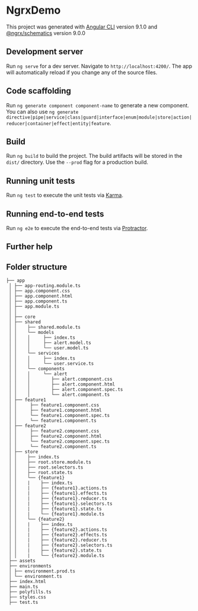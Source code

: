 # NgrxDemo

This project was generated with [Angular CLI](https://github.com/angular/angular-cli) version 9.1.0 and [@ngrx/schematics](https://ngrx.io/guide/schematics) version 9.0.0 

## Development server

Run `ng serve` for a dev server. Navigate to `http://localhost:4200/`. The app will automatically reload if you change any of the source files.

## Code scaffolding

Run `ng generate component component-name` to generate a new component. You can also use `ng generate directive|pipe|service|class|guard|interface|enum|module|store|action|reducer|container|effect|entity|feature`.

## Build

Run `ng build` to build the project. The build artifacts will be stored in the `dist/` directory. Use the `--prod` flag for a production build.

## Running unit tests

Run `ng test` to execute the unit tests via [Karma](https://karma-runner.github.io).

## Running end-to-end tests

Run `ng e2e` to execute the end-to-end tests via [Protractor](http://www.protractortest.org/).

## Further help

## Folder structure

```
├── app
 │ ├── app-routing.module.ts
 │ ├── app.component.css
 │ ├── app.component.html
 │ ├── app.component.ts
 │ ├── app.module.ts
 │ │
 │ ├── core
 │ ├── shared
 │ │    ├── shared.module.ts
 │ │    └── models
 │ │    │     ├── index.ts
 │ │    │     ├── alert.model.ts
 │ │    │     └── user.model.ts
 │ │    └── services
 │ │    │     ├── index.ts
 │ │    │     └── user.service.ts
 │ │    └── components
 │ │    │     └── alert
 │ │    │        ├── alert.component.css
 │ │    │        ├── alert.component.html
 │ │    │        ├── alert.component.spec.ts
 │ │    │        └── alert.component.ts
 │ ├── feature1
 │ │     ├── feature1.component.css
 │ │     ├── feature1.component.html
 │ │     └── feature1.component.spec.ts
 │ │     └── feature1.component.ts
 │ ├── feature2
 │ │     ├── feature2.component.css
 │ │     ├── feature2.component.html
 │ │     └── feature2.component.spec.ts
 │ │     └── feature2.component.ts
 │ ├── store
 │ │    ├── index.ts
 │ │    ├── root.store.module.ts
 │ │    ├── root.selectors.ts
 │ │    ├── root.state.ts
 │ │    └── {feature1}
 │ │    |    ├── index.ts
 │ │    |    ├── {feature1}.actions.ts
 │ │    |    ├── {feature1}.effects.ts
 │ │    |    ├── {feature1}.reducer.ts
 │ │    |    ├── {feature1}.selectors.ts
 │ │    |    ├── {feature1}.state.ts
 │ │    |    └── {feature1}.module.ts
 │ │    └── {feature2}
 │ │    |    ├── index.ts
 │ │    |    ├── {feature2}.actions.ts
 │ │    |    ├── {feature2}.effects.ts
 │ │    |    ├── {feature2}.reducer.ts
 │ │    |    ├── {feature2}.selectors.ts
 │ │    |    ├── {feature2}.state.ts
 │ │    |    └── {feature2}.module.ts
 ├── assets
 ├── environments
 │ ├── environment.prod.ts
 │ └── environment.ts
 ├── index.html
 ├── main.ts
 ├── polyfills.ts
 ├── styles.css
 ├── test.ts
```
